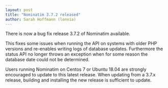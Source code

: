 ```yaml
---
layout: post
title: "Nominatim 3.7.2 released"
author: Sarah Hoffmann (lonvia)
---
```


There is now a bug fix release 3.7.2 of Nominatim available.

This fixes some issues when running the API on systems with older PHP versions
and re-enables writing logs of database updates. Furthermore the status API
no longer throws an exception when for some reason the database date could
not be determined.

Users running Nominatim on Centos 7 or Ubuntu 18.04 are strongly encouraged
to update to this latest release. When updating from a 3.7.x release,
building and installing the new release is sufficient to update.

